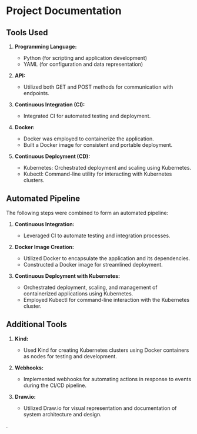 # Project Documentation

## Tools Used

1. **Programming Language:**
   - Python (for scripting and application development)
   - YAML (for configuration and data representation)

2. **API:**
   - Utilized both GET and POST methods for communication with endpoints.

3. **Continuous Integration (CI):**
   - Integrated CI for automated testing and deployment.

4. **Docker:**
   - Docker was employed to containerize the application.
   - Built a Docker image for consistent and portable deployment.

5. **Continuous Deployment (CD):**
   - Kubernetes: Orchestrated deployment and scaling using Kubernetes.
   - Kubectl: Command-line utility for interacting with Kubernetes clusters.

## Automated Pipeline

The following steps were combined to form an automated pipeline:

1. **Continuous Integration:**
   - Leveraged CI to automate testing and integration processes.

2. **Docker Image Creation:**
   - Utilized Docker to encapsulate the application and its dependencies.
   - Constructed a Docker image for streamlined deployment.

3. **Continuous Deployment with Kubernetes:**
   - Orchestrated deployment, scaling, and management of containerized applications using Kubernetes.
   - Employed Kubectl for command-line interaction with the Kubernetes cluster.

## Additional Tools

1. **Kind:**
   - Used Kind for creating Kubernetes clusters using Docker containers as nodes for testing and development.

2. **Webhooks:**
   - Implemented webhooks for automating actions in response to events during the CI/CD pipeline.

3. **Draw.io:**
   - Utilized Draw.io for visual representation and documentation of system architecture and design.

.
